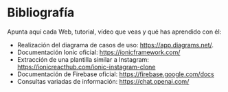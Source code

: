 # Bibliografía

Apunta aquí cada Web, tutorial, vídeo que veas y qué has aprendido con él:

* Realización del diagrama de casos de uso: <https://app.diagrams.net/>.
* Documentación Ionic oficial: <https://ionicframework.com/>
* Extracción de una plantilla similar a Instagram: <https://ionicreacthub.com/ionic-instagram-clone>
* Documentación de Firebase oficial: <https://firebase.google.com/docs>
* Consultas variadas de información: <https://chat.openai.com/>

